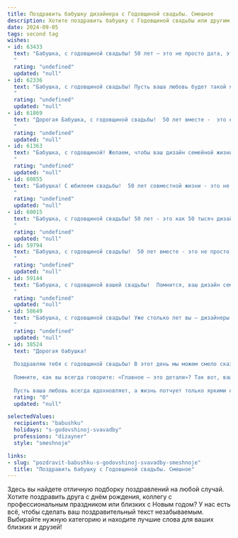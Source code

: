 ```yaml
---
title: Поздравить бабушку дизайнера с Годовщиной свадьбы. Смешное
description: Хотите поздравить бабушку с Годовщиной свадьбы или другим праздником? Наш ИИ создаст незабываемое поздравление, а вы обязательно выделитесь среди других.  
date: 2024-09-05
tags: second tag
wishes:
- id: 63433
  text: "Бабушка, с годовщиной свадьбы! 50 лет – это не просто дата, это целая коллекция шедевров, созданных вами вдвоем: уютный дом, теплые отношения, внуков (не забывайте про нас!). Надеюсь, ваша дизайнерская работа по созданию семейного счастья продолжается с таким же вдохновением и креативом!
  "
  rating: "undefined"
  updated: "null"
- id: 62336
  text: "Бабушка, с годовщиной свадьбы! Пусть ваша любовь будет такой же яркой и креативной, как ваши дизайнерские работы! 😉  Желаю вам еще много лет совместной жизни, наполненных вдохновением и счастьем!
  "
  rating: "undefined"
  updated: "null"
- id: 61869
  text: "Дорогая Бабушка, с годовщиной свадьбы!  50 лет вместе -  это круче, чем любой дизайн! Ты и Дедушка -  настоящий шедевр,  который  с годами только  становится  красивее и ценнее!  Желаю вам еще  столько же лет  вместе,  чтобы  мир  завидовал  вашей  модели  любви!
  "
  rating: "undefined"
  updated: "null"
- id: 61363
  text: "Бабушка, с годовщиной! Желаем, чтобы ваш дизайн семейной жизни был  идеальным, как эскиз модного журнала, а любовь  сияла ярче, чем палитра  художника!
  "
  rating: "undefined"
  updated: "null"
- id: 60855
  text: "Бабушка! С юбилеем свадьбы!  50 лет совместной жизни - это не просто дата, это произведение искусства, созданное двумя талантливыми дизайнерами! Пусть ваша семейная жизнь будет такой же яркой, стильной и долговечной, как ваши лучшие дизайнерские творения!
  "
  rating: "undefined"
  updated: "null"
- id: 60015
  text: "Бабушка, с годовщиной свадьбы! 50 лет - это как 50 тысяч дизайнерских решений, которые вы приняли вместе, и все они, как по волшебству, превратились в уютный семейный шедевр! 🎉🥂
  "
  rating: "undefined"
  updated: "null"
- id: 59794
  text: "Бабушка, с годовщиной свадьбы!  50 лет вместе - это не просто юбилей, это дизайнерский шедевр, созданный из любви, терпения и, возможно, пары тюбиков клея!  Желаем вам ещё много ярких красок в жизни, чтобы ваша семейная картина всегда была наполнена теплыми и радостными цветами!
  "
  rating: "undefined"
  updated: "null"
- id: 59144
  text: "Бабушка, с годовщиной вашей свадьбы!  Помнится, ваш дизайн семейной жизни был настолько гармоничным, что в него вписалась и внучка (ну, то есть я)! 😉  Желаем вам еще долгих лет прекрасного дизайна отношений, где главные элементы — любовь, забота и уют!
  "
  rating: "undefined"
  updated: "null"
- id: 58649
  text: "Бабушка, с годовщиной свадьбы! Уже столько лет вы – дизайнеры семейного счастья. Надеюсь, ваши отношения, как и ваши дизайнерские проекты, всегда будут в тренде! 😉🎉
  "
  rating: "undefined"
  updated: "null"
- id: 38524
  text: "Дорогая бабушка!
  
  Поздравляю тебя с годовщиной свадьбы! В этот день мы можем смело сказать, что ваша жизнь – настоящий дизайнерский шедевр. Вы создали идеальный интерьер любви, украсили его смесями счастья и приправили капелькой терпения!
  
  Помните, как вы всегда говорите: «Главное – это детали»? Так вот, ваши совместные годы – это не просто детали, а настоящая коллекция прекрасных моментов! Поэтому желаю вам продолжать оформлять ваше совместное пространство радостью, а в качестве декора – не забывать про чудесные воспоминания и улыбки!
  
  Пусть ваша любовь всегда вдохновляет, а жизнь потчует только яркими красками! С годовщиной!"
  rating: "0"
  updated: "null"

selectedValues:
  recipients: "babushku"
  holidays: "s-godovshinoj-svavadby"
  professions: "dizayner"
  style: "smeshnoje"

links:
- slug: "pozdravit-babushku-s-godovshinoj-svavadby-smeshnoje"
  title: "Поздравить бабушку с Годовщиной свадьбы. Смешное"
---
```


Здесь вы найдете отличную подборку поздравлений на любой случай. 
Хотите поздравить друга с днём рождения, коллегу с профессиональным праздником или близких с Новым годом? У нас есть всё, чтобы сделать ваш поздравительный текст незабываемым. Выбирайте нужную категорию и находите лучшие слова для ваших близких и друзей!
